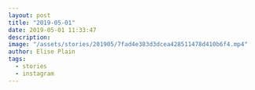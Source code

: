 ```yaml
---
layout: post
title: "2019-05-01"
date: 2019-05-01 11:33:47
description: 
image: "/assets/stories/201905/7fad4e383d3dcea428511478d410b6f4.mp4"
author: Elise Plain
tags: 
  - stories
  - instagram
---
```



<p></p>
